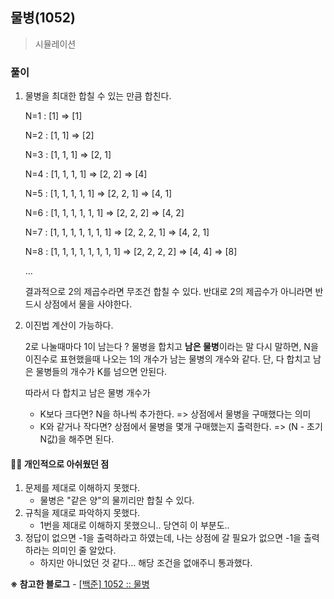 ## 물병(1052)
> 시뮬레이션

### 풀이 

1. 물병을 최대한 합칠 수 있는 만큼 합친다. 
   
   N=1 : [1] => [1]

   N=2 : [1, 1] => [2]

   N=3 : [1, 1, 1] => [2, 1]
  
   N=4 : [1, 1, 1, 1] => [2, 2] => [4]
   
   N=5 : [1, 1, 1, 1, 1] => [2, 2, 1] => [4, 1]
   
   N=6 : [1, 1, 1, 1, 1, 1] => [2, 2, 2] => [4, 2]
   
   N=7 : [1, 1, 1, 1, 1, 1, 1] => [2, 2, 2, 1] => [4, 2, 1]
   
   N=8 : [1, 1, 1, 1, 1, 1, 1, 1] => [2, 2, 2, 2] => [4, 4] => [8]
   
   ...

   결과적으로 2의 제곱수라면 무조건 합칠 수 있다.
   반대로 2의 제곱수가 아니라면 반드시 상점에서 물을 사야한다.

2. 이진법 계산이 가능하다. 

    2로 나눌때마다 1이 남는다 ? 물병을 합치고 **남은 물병**이라는 말
    다시 말하면, N을 이진수로 표현했을때 나오는 1의 개수가 남는 물병의 개수와 같다. 
    단, 다 합치고 남은 물병들의 개수가 K를 넘으면 안된다. 

    따라서 다 합치고 남은 물병 개수가
    - K보다 크다면? N을 하나씩 추가한다. => 상점에서 물병을 구매했다는 의미
    - K와 같거나 작다면? 상점에서 물병을 몇개 구매했는지 출력한다. => (N - 초기 N값)을 해주면 된다.

#### 🤦‍♀️ 개인적으로 아쉬웠던 점
1. 문제를 제대로 이해하지 못했다. 
   - 물병은 "같은 양"의 물끼리만 합칠 수 있다. 
2. 규칙을 제대로 파악하지 못했다. 
   - 1번을 제대로 이해하지 못했으니.. 당연히 이 부분도..
3. 정답이 없으면 -1을 출력하라고 하였는데, 나는 상점에 갈 필요가 없으면 -1을 출력하라는 의미인 줄 알았다.
   - 하지만 아니었던 것 같다... 해당 조건을 없애주니 통과했다.


**※ 참고한 블로그** - [[백준] 1052 :: 물병](https://qgqg264.tistory.com/57)
